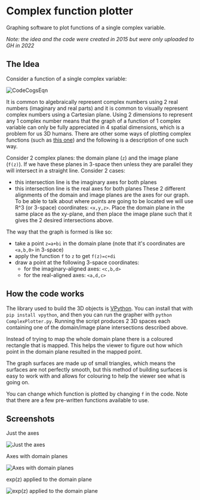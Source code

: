 # Complex function plotter

Graphing software to plot functions of a single complex variable. 


_Note: the idea and the code were created in 2015 but were only uploaded to GH in 2022_

## The Idea

Consider a function of a single complex variable:

![CodeCogsEqn](https://user-images.githubusercontent.com/48631759/200193844-df768327-0d5b-470a-aa02-49cbabe432ed.png)


It is common to algebraically represent complex numbers using 2 real numbers (imaginary and real parts) and it is common to visually represent complex numbers using a Cartesian plane. Using 2 dimensions to represent any 1 complex number means that the graph of a function of 1 complex variable can only be fully appreciated in 4 spatial dimensions, which is a problem for us 3D humans. There are other some ways of plotting complex functions (such as [this one](http://davidbau.com/conformal/#z)) and the following is a description of one such way.

Consider 2 complex planes: the domain plane (`z`) and the image plane (`f(z)`). If we have these planes in 3-space then unless they are parallel they will intersect in a straight line. Consider 2 cases:
- this intersection line is the imaginary axes for both planes
- this intersection line is the real axes for both planes
These 2 different alignments of the domain and image planes are the axes for our graph. To be able to talk about where points are going to be located we will use R^3 (or 3-space) coordinates: `<x,y,z>`. Place the domain plane in the same place as the xy-plane, and then place the image plane such that it gives the 2 desired intersections above.

The way that the graph is formed is like so:
- take a point `z=a+bi` in the domain plane (note that it's coordinates are `<a,b,0>` in 3-space)
- apply the function `f` to `z` to get `f(z)=c+di`
- draw a point at the following 3-space coordinates:
  - for the imaginary-aligned axes: `<c,b,d>`
  - for the real-aligned axes: `<a,d,c>`

## How the code works

The library used to build the 3D objects is [VPython](https://duckduckgo.com/?t=ffab&q=vpython&ia=web). You can install that with `pip install vpython`, and then you can run the grapher with `python ComplexPlotter.py`. Running the script produces 2 3D spaces each containing one of the domain/image plane intersections described above.

Instead of trying to map the whole domain plane there is a coloured rectangle that is mapped. This helps the viewer to figure out how which point in the domain plane resulted in the mapped point.

The graph surfaces are made up of small triangles, which means the surfaces are not perfectly smooth, but this method of building surfaces is easy to work with and allows for colouring to help the viewer see what is going on.

You can change which function is plotted by changing `f` in the code. Note that there are a few pre-written functions available to use.

## Screenshots

Just the axes

![Just the axes](https://user-images.githubusercontent.com/48631759/200191818-84a73bac-3921-4c0c-9392-7146d5814f7a.png)

Axes with domain planes

![Axes with domain planes](https://user-images.githubusercontent.com/48631759/200191837-401eb65b-6419-4d94-911f-c4e3af459125.png)

exp(z) applied to the domain plane

![exp(z) applied to the domain plane](https://user-images.githubusercontent.com/48631759/200191954-6b3af1cd-fdf6-4670-9217-b3f19a8f0214.png)
